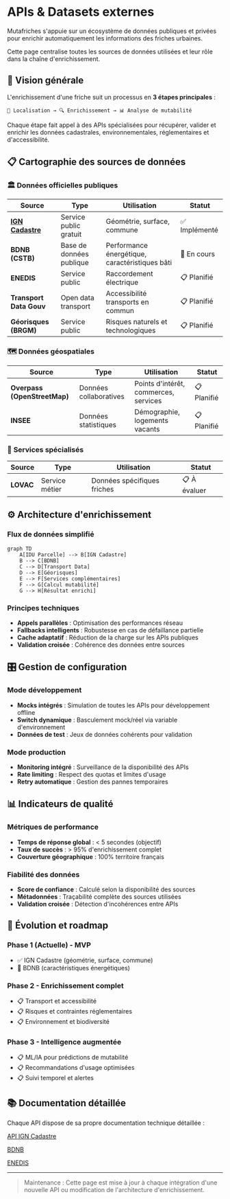 # APIs & Datasets externes

Mutafriches s'appuie sur un écosystème de données publiques et privées pour enrichir automatiquement les informations des friches urbaines.

Cette page centralise toutes les sources de données utilisées et leur rôle dans la chaîne d'enrichissement.

## 🎯 Vision générale

L'enrichissement d'une friche suit un processus en **3 étapes principales** :

```
📍 Localisation → 🔍 Enrichissement → 📊 Analyse de mutabilité

```

Chaque étape fait appel à des APIs spécialisées pour récupérer, valider et enrichir les données cadastrales, environnementales, réglementaires et d'accessibilité.

## 📋 Cartographie des sources de données

### 🏛️ **Données officielles publiques**

| **Source** | **Type** | **Utilisation** | **Statut** |
| --- | --- | --- | --- |
| [**IGN Cadastre**](./external-apis/ign-cadastre.md) | Service public gratuit | Géométrie, surface, commune | ✅ Implémenté |
| **BDNB (CSTB)** | Base de données publique | Performance énergétique, caractéristiques bâti | 🚧 En cours |
| **ENEDIS** | Service public | Raccordement électrique | 📋 Planifié |
| **Transport Data Gouv** | Open data transport | Accessibilité transports en commun | 📋 Planifié |
| **Géorisques (BRGM)** | Service public | Risques naturels et technologiques | 📋 Planifié |

### 🗺️ **Données géospatiales**

| **Source** | **Type** | **Utilisation** | **Statut** |
| --- | --- | --- | --- |
| **Overpass (OpenStreetMap)** | Données collaboratives | Points d'intérêt, commerces, services | 📋 Planifié |
| **INSEE** | Données statistiques | Démographie, logements vacants | 📋 Planifié |

### 🏢 **Services spécialisés**

| **Source** | **Type** | **Utilisation** | **Statut** |
| --- | --- | --- | --- |
| **LOVAC** | Service métier | Données spécifiques friches | 📋 À évaluer |

## ⚙️ Architecture d'enrichissement

### Flux de données simplifié

```mermaid
graph TD
    A[IDU Parcelle] --> B[IGN Cadastre]
    B --> C[BDNB]
    C --> D[Transport Data]
    D --> E[Géorisques]
    E --> F[Services complémentaires]
    F --> G[Calcul mutabilité]
    G --> H[Résultat enrichi]

```

### Principes techniques

- **Appels parallèles** : Optimisation des performances réseau
- **Fallbacks intelligents** : Robustesse en cas de défaillance partielle
- **Cache adaptatif** : Réduction de la charge sur les APIs publiques
- **Validation croisée** : Cohérence des données entre sources

## 🎛️ Gestion de configuration

### Mode développement

- **Mocks intégrés** : Simulation de toutes les APIs pour développement offline
- **Switch dynamique** : Basculement mock/réel via variable d'environnement
- **Données de test** : Jeux de données cohérents pour validation

### Mode production

- **Monitoring intégré** : Surveillance de la disponibilité des APIs
- **Rate limiting** : Respect des quotas et limites d'usage
- **Retry automatique** : Gestion des pannes temporaires

## 📊 Indicateurs de qualité

### Métriques de performance

- **Temps de réponse global** : < 5 secondes (objectif)
- **Taux de succès** : > 95% d'enrichissement complet
- **Couverture géographique** : 100% territoire français

### Fiabilité des données

- **Score de confiance** : Calculé selon la disponibilité des sources
- **Métadonnées** : Traçabilité complète des sources utilisées
- **Validation croisée** : Détection d'incohérences entre APIs

## 🚀 Évolution et roadmap

### Phase 1 (Actuelle) - MVP

- ✅ IGN Cadastre (géométrie, surface, commune)
- 🚧 BDNB (caractéristiques énergétiques)

### Phase 2 - Enrichissement complet

- 📋 Transport et accessibilité
- 📋 Risques et contraintes réglementaires
- 📋 Environnement et biodiversité

### Phase 3 - Intelligence augmentée

- 📋 ML/IA pour prédictions de mutabilité
- 📋 Recommandations d'usage optimisées
- 📋 Suivi temporel et alertes

## 📚 Documentation détaillée

Chaque API dispose de sa propre documentation technique détaillée :

[API IGN Cadastre](./external-apis/ign-cadastre.md)

[BDNB]()

[ENEDIS]()

---

> Maintenance : Cette page est mise à jour à chaque intégration d'une nouvelle API ou modification de l'architecture d'enrichissement.
>